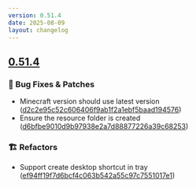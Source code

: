 ```yaml
---
version: 0.51.4
date: 2025-08-09
layout: changelog
---
```

## [0.51.4](#0.51.4)
### 🐛 Bug Fixes & Patches

- Minecraft version should use latest version ([d2c2e95c52c606406f9ab1f2a1ebf5baad194576](https://github.com/Voxelum/x-minecraft-launcher/commit/d2c2e95c52c606406f9ab1f2a1ebf5baad194576))
- Ensure the resource folder is created ([d6bfbe9010d9b97938e2a7d88877226a39c68253](https://github.com/Voxelum/x-minecraft-launcher/commit/d6bfbe9010d9b97938e2a7d88877226a39c68253))
### 🏗️ Refactors

- Support create desktop shortcut in tray ([ef94ff19f7d6bcf4c063b542a55c97c7551017e1](https://github.com/Voxelum/x-minecraft-launcher/commit/ef94ff19f7d6bcf4c063b542a55c97c7551017e1))
